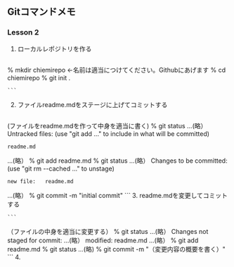 ## Gitコマンドメモ
### Lesson 2
1. ローカルレポジトリを作る

	```
 % mkdir chiemirepo <-名前は適当につけてください。Githubにあげます
 % cd chiemirepo
 % git init .
 
	```
2. ファイルreadme.mdをステージに上げてコミットする

	```
 (ファイルをreadme.mdを作って中身を適当に書く)
 % git status
  ...(略）
 Untracked files:
  (use "git add <file>..." to include in what will be committed)

	readme.md
  ...(略）
 % git add readme.md
 % git status
  ...(略）
  Changes to be committed:
  (use "git rm --cached <file>..." to unstage)

	new file:   readme.md
  ...(略）
 % git commit -m "initial commit"
	```
3. readme.mdを変更してコミットする

	```
 （ファイルの中身を適当に変更する）
 % git status
  ...(略）
  Changes not staged for commit:
  ...(略）
	modified:   readme.md 
  ...(略）
  % git add readme.md
  % git status
  ...(略)
  % git commit -m "（変更内容の概要を書く）"    
	```
4. 